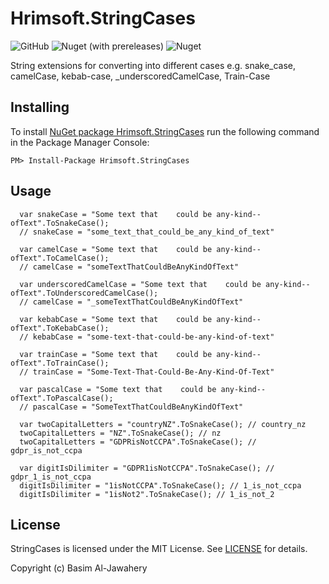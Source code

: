 # Hrimsoft.StringCases
![GitHub](https://img.shields.io/github/license/basim108/string-cases)
![Nuget (with prereleases)](https://img.shields.io/nuget/vpre/Hrimsoft.StringCases)
![Nuget](https://img.shields.io/nuget/dt/Hrimsoft.StringCases)

String extensions for converting into different cases e.g. snake_case, camelCase, kebab-case, _underscoredCamelCase, Train-Case

## Installing ##

To install [NuGet package Hrimsoft.StringCases](https://www.nuget.org/packages/Hrimsoft.StringCases) run the following command in the Package Manager Console:

```
PM> Install-Package Hrimsoft.StringCases
```
## Usage ##
```
  var snakeCase = "Some text that    could be any-kind--ofText".ToSnakeCase();
  // snakeCase = "some_text_that_could_be_any_kind_of_text"

  var camelCase = "Some text that    could be any-kind--ofText".ToCamelCase();
  // camelCase = "someTextThatCouldBeAnyKindOfText"

  var underscoredCamelCase = "Some text that    could be any-kind--ofText".ToUnderscoredCamelCase();
  // camelCase = "_someTextThatCouldBeAnyKindOfText"

  var kebabCase = "Some text that    could be any-kind--ofText".ToKebabCase();
  // kebabCase = "some-text-that-could-be-any-kind-of-text"

  var trainCase = "Some text that    could be any-kind--ofText".ToTrainCase();
  // trainCase = "Some-Text-That-Could-Be-Any-Kind-Of-Text"

  var pascalCase = "Some text that    could be any-kind--ofText".ToPascalCase();
  // pascalCase = "SomeTextThatCouldBeAnyKindOfText"
  
  var twoCapitalLetters = "countryNZ".ToSnakeCase(); // country_nz
  twoCapitalLetters = "NZ".ToSnakeCase(); // nz
  twoCapitalLetters = "GDPRisNotCCPA".ToSnakeCase(); // gdpr_is_not_ccpa
  
  var digitIsDilimiter = "GDPR1isNotCCPA".ToSnakeCase(); // gdpr_1_is_not_ccpa
  digitIsDilimiter = "1isNotCCPA".ToSnakeCase(); // 1_is_not_ccpa
  digitIsDilimiter = "1isNot2".ToSnakeCase(); // 1_is_not_2
```

## License ##

StringCases is licensed under the MIT License. See [LICENSE](LICENSE) for details.

Copyright (c) Basim Al-Jawahery
